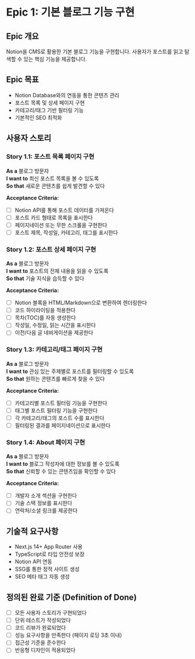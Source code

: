 # Epic 1: 기본 블로그 기능 구현

## Epic 개요

Notion을 CMS로 활용한 기본 블로그 기능을 구현합니다. 사용자가 포스트를 읽고 탐색할 수 있는 핵심 기능을 제공합니다.

## Epic 목표

- Notion Database와의 연동을 통한 콘텐츠 관리
- 포스트 목록 및 상세 페이지 구현
- 카테고리/태그 기반 필터링 기능
- 기본적인 SEO 최적화

## 사용자 스토리

### Story 1.1: 포스트 목록 페이지 구현

**As a** 블로그 방문자  
**I want to** 최신 포스트 목록을 볼 수 있도록  
**So that** 새로운 콘텐츠를 쉽게 발견할 수 있다

**Acceptance Criteria:**

- [ ] Notion API를 통해 포스트 데이터를 가져온다
- [ ] 포스트 카드 형태로 목록을 표시한다
- [ ] 페이지네이션 또는 무한 스크롤을 구현한다
- [ ] 포스트 제목, 작성일, 카테고리, 태그를 표시한다

### Story 1.2: 포스트 상세 페이지 구현

**As a** 블로그 방문자  
**I want to** 포스트의 전체 내용을 읽을 수 있도록  
**So that** 기술 지식을 습득할 수 있다

**Acceptance Criteria:**

- [ ] Notion 블록을 HTML/Markdown으로 변환하여 렌더링한다
- [ ] 코드 하이라이팅을 적용한다
- [ ] 목차(TOC)를 자동 생성한다
- [ ] 작성일, 수정일, 읽는 시간을 표시한다
- [ ] 이전/다음 글 네비게이션을 제공한다

### Story 1.3: 카테고리/태그 페이지 구현

**As a** 블로그 방문자  
**I want to** 관심 있는 주제별로 포스트를 필터링할 수 있도록  
**So that** 원하는 콘텐츠를 빠르게 찾을 수 있다

**Acceptance Criteria:**

- [ ] 카테고리별 포스트 필터링 기능을 구현한다
- [ ] 태그별 포스트 필터링 기능을 구현한다
- [ ] 각 카테고리/태그의 포스트 수를 표시한다
- [ ] 필터링된 결과를 페이지네이션으로 표시한다

### Story 1.4: About 페이지 구현

**As a** 블로그 방문자  
**I want to** 블로그 작성자에 대한 정보를 볼 수 있도록  
**So that** 신뢰할 수 있는 콘텐츠임을 확인할 수 있다

**Acceptance Criteria:**

- [ ] 개발자 소개 섹션을 구현한다
- [ ] 기술 스택 정보를 표시한다
- [ ] 연락처/소셜 링크를 제공한다

## 기술적 요구사항

- Next.js 14+ App Router 사용
- TypeScript로 타입 안전성 보장
- Notion API 연동
- SSG를 통한 정적 사이트 생성
- SEO 메타 태그 자동 생성

## 정의된 완료 기준 (Definition of Done)

- [ ] 모든 사용자 스토리가 구현되었다
- [ ] 단위 테스트가 작성되었다
- [ ] 코드 리뷰가 완료되었다
- [ ] 성능 요구사항을 만족한다 (페이지 로딩 3초 이내)
- [ ] 접근성 기준을 준수한다
- [ ] 반응형 디자인이 적용되었다
